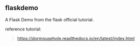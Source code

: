 ## flaskdemo

A Flask Demo from the flask official tutorial.

reference tutorial:
> https://dormousehole.readthedocs.io/en/latest/index.html